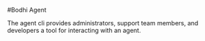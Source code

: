 #Bodhi Agent

The agent cli provides administrators, support team members, and developers a tool for interacting with an agent.
